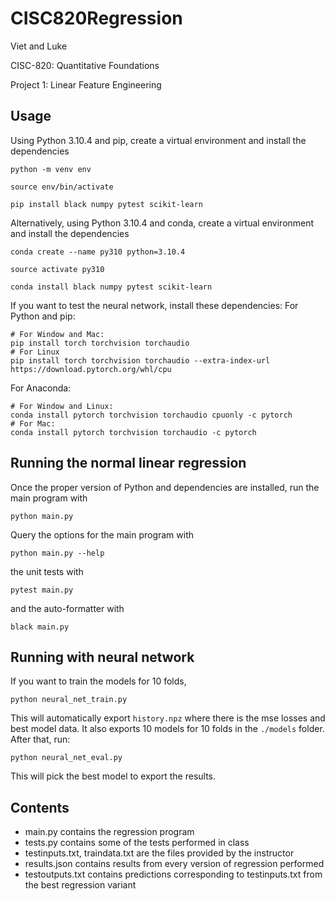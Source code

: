 # CISC820Regression
Viet and Luke

CISC-820: Quantitative Foundations

Project 1: Linear Feature Engineering

## Usage
Using Python 3.10.4 and pip, create a virtual environment and install the dependencies

```python -m venv env```

```source env/bin/activate```

```pip install black numpy pytest scikit-learn```

Alternatively, using Python 3.10.4 and conda, create a virtual environment and install the dependencies

```conda create --name py310 python=3.10.4 ```

```source activate py310```

```conda install black numpy pytest scikit-learn```


If you want to test the neural network, install these dependencies:
For Python and pip:
```
# For Window and Mac:
pip install torch torchvision torchaudio
# For Linux
pip install torch torchvision torchaudio --extra-index-url https://download.pytorch.org/whl/cpu
```

For Anaconda:
```
# For Window and Linux:
conda install pytorch torchvision torchaudio cpuonly -c pytorch
# For Mac:
conda install pytorch torchvision torchaudio -c pytorch
```

## Running the normal linear regression
Once the proper version of Python and dependencies are installed, run the main program with

```python main.py```

Query the options for the main program with

```python main.py --help```

the unit tests with

```pytest main.py```

and the auto-formatter with

```black main.py```

## Running with neural network
If you want to train the models for 10 folds,
```
python neural_net_train.py
```
This will automatically export `history.npz` where there is the mse losses and best model data. It also exports 10 models for 10 folds in the `./models` folder. After that, run:

```
python neural_net_eval.py
```
This will pick the best model to export the results.

## Contents
 - main.py contains the regression program
 - tests.py contains some of the tests performed in class
 - testinputs.txt, traindata.txt are the files provided by the instructor
 - results.json contains results from every version of regression performed
 - testoutputs.txt contains predictions corresponding to testinputs.txt from the best regression variant
